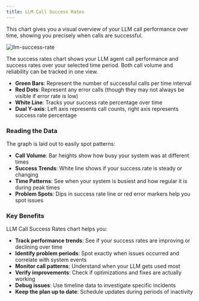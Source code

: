```yaml
---
title: LLM Call Success Rates
---
```


This chart gives you a visual overview of your LLM call performance over time, showing you precisely when calls are successful.

![llm-success-rate](https://cdn.voltagent.dev/docs/voltop-docs/dashboard/llm-success-chart-2.png)

The success rates chart shows your LLM agent call performance and success rates over your selected time period. Both call volume and reliability can be tracked in one view.

- **Green Bars**: Represent the number of successful calls per time interval
- **Red Dots**: Represent any error calls (though they may not always be visible if error rate is low)
- **White Line**: Tracks your success rate percentage over time
- **Dual Y-axis**: Left axis represents call counts, right axis represents success rate percentage

### Reading the Data

The graph is laid out to easily spot patterns:

- **Call Volume**: Bar heights show how busy your system was at different times
- **Success Trends**: White line shows if your success rate is steady or changing
- **Time Patterns**: See when your system is busiest and how regular it is during peak times
- **Problem Spots**: Dips in success rate line or red error markers help you spot issues

### Key Benefits

LLM Call Success Rates chart helps you:

- **Track performance trends**: See if your success rates are improving or declining over time
- **Identify problem periods**: Spot exactly when issues occurred and correlate with system events
- **Monitor call patterns**: Understand when your LLM gets used most
- **Verify improvements**: Check if optimizations and fixes are actually working
- **Debug issues**: Use timeline data to investigate specific incidents
- **Keep the plan up to date**: Schedule updates during periods of inactivity
